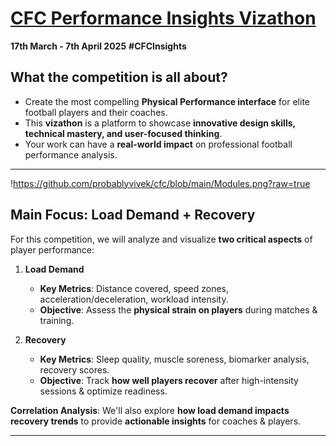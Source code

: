 # [CFC Performance Insights Vizathon](https://chelsea-fc-performance-insights.github.io/Competition/index.html)

**17th March - 7th April 2025**
**#CFCInsights**

## What the competition is all about?
- Create the most compelling **Physical Performance interface** for elite football players and their coaches.
- This **vizathon** is a platform to showcase **innovative design skills, technical mastery, and user-focused thinking**.
- Your work can have a **real-world impact** on professional football performance analysis.

---

!https://github.com/probablyvivek/cfc/blob/main/Modules.png?raw=true

## Main Focus: **Load Demand + Recovery**
For this competition, we will analyze and visualize **two critical aspects** of player performance:

1. **Load Demand**
   - **Key Metrics**: Distance covered, speed zones, acceleration/deceleration, workload intensity.
   - **Objective**: Assess the **physical strain on players** during matches & training.

2. **Recovery**
   - **Key Metrics**: Sleep quality, muscle soreness, biomarker analysis, recovery scores.
   - **Objective**: Track **how well players recover** after high-intensity sessions & optimize readiness.

**Correlation Analysis**: We'll also explore **how load demand impacts recovery trends** to provide **actionable insights** for coaches & players.

---
